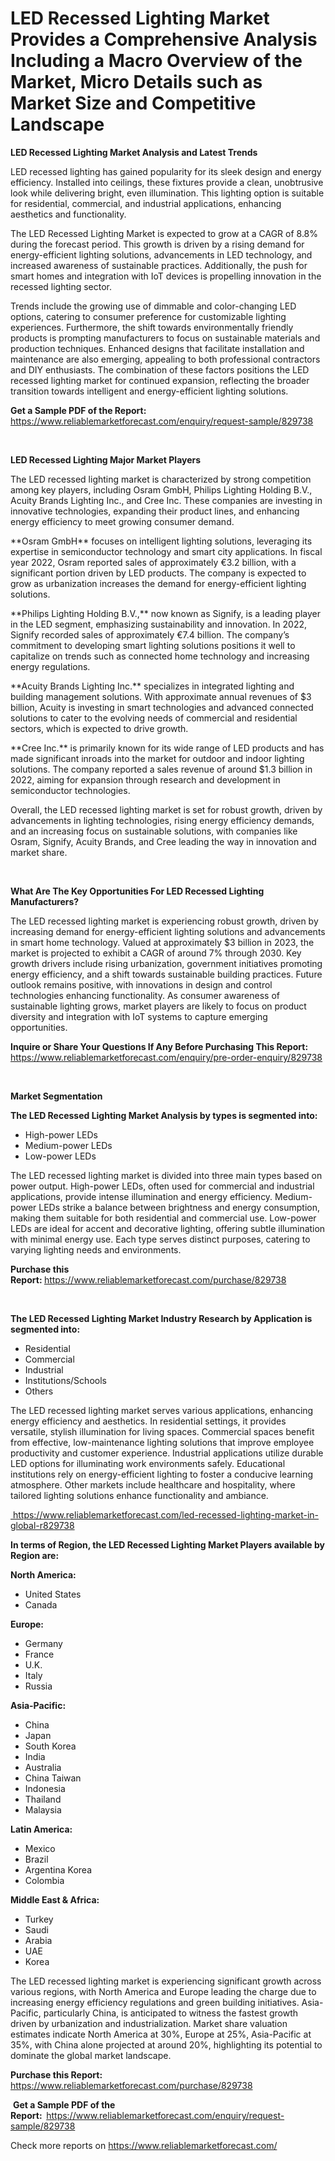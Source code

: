 <p><h1>LED Recessed Lighting Market Provides a Comprehensive Analysis Including a Macro Overview of the Market, Micro Details such as Market Size and Competitive Landscape</h1></p><p><strong>LED Recessed Lighting Market Analysis and Latest Trends</strong></p>
<p><p>LED recessed lighting has gained popularity for its sleek design and energy efficiency. Installed into ceilings, these fixtures provide a clean, unobtrusive look while delivering bright, even illumination. This lighting option is suitable for residential, commercial, and industrial applications, enhancing aesthetics and functionality.</p><p>The LED Recessed Lighting Market is expected to grow at a CAGR of 8.8% during the forecast period. This growth is driven by a rising demand for energy-efficient lighting solutions, advancements in LED technology, and increased awareness of sustainable practices. Additionally, the push for smart homes and integration with IoT devices is propelling innovation in the recessed lighting sector. </p><p>Trends include the growing use of dimmable and color-changing LED options, catering to consumer preference for customizable lighting experiences. Furthermore, the shift towards environmentally friendly products is prompting manufacturers to focus on sustainable materials and production techniques. Enhanced designs that facilitate installation and maintenance are also emerging, appealing to both professional contractors and DIY enthusiasts. The combination of these factors positions the LED recessed lighting market for continued expansion, reflecting the broader transition towards intelligent and energy-efficient lighting solutions.</p></p>
<p><strong>Get a Sample PDF of the Report:&nbsp;</strong> <a href="https://www.reliablemarketforecast.com/enquiry/request-sample/829738?utm_campaign=1890&utm_medium=2&utm_source=Github&utm_content=ia&utm_term=09042025&utm_id=led-recessed-lighting">https://www.reliablemarketforecast.com/enquiry/request-sample/829738</a></p>
<p>&nbsp;</p>
<p><strong>LED Recessed Lighting Major Market Players</strong></p>
<p><p>The LED recessed lighting market is characterized by strong competition among key players, including Osram GmbH, Philips Lighting Holding B.V., Acuity Brands Lighting Inc., and Cree Inc. These companies are investing in innovative technologies, expanding their product lines, and enhancing energy efficiency to meet growing consumer demand.</p><p>**Osram GmbH** focuses on intelligent lighting solutions, leveraging its expertise in semiconductor technology and smart city applications. In fiscal year 2022, Osram reported sales of approximately €3.2 billion, with a significant portion driven by LED products. The company is expected to grow as urbanization increases the demand for energy-efficient lighting solutions.</p><p>**Philips Lighting Holding B.V.,** now known as Signify, is a leading player in the LED segment, emphasizing sustainability and innovation. In 2022, Signify recorded sales of approximately €7.4 billion. The company’s commitment to developing smart lighting solutions positions it well to capitalize on trends such as connected home technology and increasing energy regulations.</p><p>**Acuity Brands Lighting Inc.** specializes in integrated lighting and building management solutions. With approximate annual revenues of $3 billion, Acuity is investing in smart technologies and advanced connected solutions to cater to the evolving needs of commercial and residential sectors, which is expected to drive growth.</p><p>**Cree Inc.** is primarily known for its wide range of LED products and has made significant inroads into the market for outdoor and indoor lighting solutions. The company reported a sales revenue of around $1.3 billion in 2022, aiming for expansion through research and development in semiconductor technologies.</p><p>Overall, the LED recessed lighting market is set for robust growth, driven by advancements in lighting technologies, rising energy efficiency demands, and an increasing focus on sustainable solutions, with companies like Osram, Signify, Acuity Brands, and Cree leading the way in innovation and market share.</p></p>
<p>&nbsp;</p>
<p><strong>What Are The Key Opportunities For LED Recessed Lighting Manufacturers?</strong></p>
<p><p>The LED recessed lighting market is experiencing robust growth, driven by increasing demand for energy-efficient lighting solutions and advancements in smart home technology. Valued at approximately $3 billion in 2023, the market is projected to exhibit a CAGR of around 7% through 2030. Key growth drivers include rising urbanization, government initiatives promoting energy efficiency, and a shift towards sustainable building practices. Future outlook remains positive, with innovations in design and control technologies enhancing functionality. As consumer awareness of sustainable lighting grows, market players are likely to focus on product diversity and integration with IoT systems to capture emerging opportunities.</p></p>
<p><strong>Inquire or Share Your Questions If Any Before Purchasing This Report:</strong> <a href="https://www.reliablemarketforecast.com/enquiry/pre-order-enquiry/829738?utm_campaign=1890&utm_medium=2&utm_source=Github&utm_content=ia&utm_term=09042025&utm_id=led-recessed-lighting">https://www.reliablemarketforecast.com/enquiry/pre-order-enquiry/829738</a></p>
<p>&nbsp;</p>
<p><strong>Market Segmentation</strong></p>
<p><strong>The LED Recessed Lighting Market Analysis by types is segmented into:</strong></p>
<p><ul><li>High-power LEDs</li><li>Medium-power LEDs</li><li>Low-power LEDs</li></ul></p>
<p><p>The LED recessed lighting market is divided into three main types based on power output. High-power LEDs, often used for commercial and industrial applications, provide intense illumination and energy efficiency. Medium-power LEDs strike a balance between brightness and energy consumption, making them suitable for both residential and commercial use. Low-power LEDs are ideal for accent and decorative lighting, offering subtle illumination with minimal energy use. Each type serves distinct purposes, catering to varying lighting needs and environments.</p></p>
<p><strong>Purchase this Report:&nbsp;</strong><a href="https://www.reliablemarketforecast.com/purchase/829738?utm_campaign=1890&utm_medium=2&utm_source=Github&utm_content=ia&utm_term=09042025&utm_id=led-recessed-lighting">https://www.reliablemarketforecast.com/purchase/829738</a></p>
<p>&nbsp;</p>
<p><strong>The LED Recessed Lighting Market Industry Research by Application is segmented into:</strong></p>
<p><ul><li>Residential</li><li>Commercial</li><li>Industrial</li><li>Institutions/Schools</li><li>Others</li></ul></p>
<p><p>The LED recessed lighting market serves various applications, enhancing energy efficiency and aesthetics. In residential settings, it provides versatile, stylish illumination for living spaces. Commercial spaces benefit from effective, low-maintenance lighting solutions that improve employee productivity and customer experience. Industrial applications utilize durable LED options for illuminating work environments safely. Educational institutions rely on energy-efficient lighting to foster a conducive learning atmosphere. Other markets include healthcare and hospitality, where tailored lighting solutions enhance functionality and ambiance.</p></p>
<p><a href="https://www.reliablemarketforecast.com/led-recessed-lighting-market-in-global-r829738?utm_campaign=1890&utm_medium=2&utm_source=Github&utm_content=ia&utm_term=09042025&utm_id=led-recessed-lighting">&nbsp;https://www.reliablemarketforecast.com/led-recessed-lighting-market-in-global-r829738</a></p>
<p><strong>In terms of Region, the LED Recessed Lighting Market Players available by Region are:</strong></p>
<p>
    <p> <strong> North America: </strong>
        <ul>
            <li>United States</li>
            <li>Canada</li>
        </ul>
        </p> 
    <p> <strong> Europe: </strong>
        <ul>
            <li>Germany</li>
            <li>France</li>
            <li>U.K.</li>
            <li>Italy</li>
            <li>Russia</li>
        </ul>
        </p> 
    <p> <strong> Asia-Pacific: </strong>
        <ul>
            <li>China</li>
            <li>Japan</li>
            <li>South Korea</li>
            <li>India</li>
            <li>Australia</li>
            <li>China Taiwan</li>
            <li>Indonesia</li>
            <li>Thailand</li>
            <li>Malaysia</li>
        </ul>
        </p> 
    <p> <strong> Latin America: </strong>
        <ul>
            <li>Mexico</li>
            <li>Brazil</li>
            <li>Argentina Korea</li>
            <li>Colombia</li>
        </ul>
        </p> 
    <p> <strong> Middle East & Africa: </strong>
        <ul>
            <li>Turkey</li>
            <li>Saudi</li>
            <li>Arabia</li>
            <li>UAE</li>
            <li>Korea</li>
        </ul>
    </p>
    </p>
<p><p>The LED recessed lighting market is experiencing significant growth across various regions, with North America and Europe leading the charge due to increasing energy efficiency regulations and green building initiatives. Asia-Pacific, particularly China, is anticipated to witness the fastest growth driven by urbanization and industrialization. Market share valuation estimates indicate North America at 30%, Europe at 25%, Asia-Pacific at 35%, with China alone projected at around 20%, highlighting its potential to dominate the global market landscape.</p></p>
<p><strong>Purchase this Report: </strong><a href="https://www.reliablemarketforecast.com/purchase/829738?utm_campaign=1890&utm_medium=2&utm_source=Github&utm_content=ia&utm_term=09042025&utm_id=led-recessed-lighting">https://www.reliablemarketforecast.com/purchase/829738</a></p>
<p>&nbsp;<strong>Get a Sample PDF of the Report:&nbsp;&nbsp;</strong><a href="https://www.reliablemarketforecast.com/enquiry/request-sample/829738?utm_campaign=1890&utm_medium=2&utm_source=Github&utm_content=ia&utm_term=09042025&utm_id=led-recessed-lighting">https://www.reliablemarketforecast.com/enquiry/request-sample/829738</a></p>
<p><strong></strong></p>
<p>Check more reports on <a href="https://www.reliablemarketforecast.com/?utm_campaign=1890&utm_medium=2&utm_source=Github&utm_content=ia&utm_term=09042025&utm_id=led-recessed-lighting">https://www.reliablemarketforecast.com/</a></p>